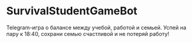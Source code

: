 # SurvivalStudentGameBot
Telegram-игра о балансе между учебой, работой и семьей. Успей на пару к 18:40, сохрани семью счастливой и не потеряй работу!
